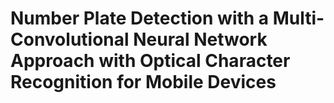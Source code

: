  # Number Plate Detection with a Multi-Convolutional Neural Network Approach with Optical Character Recognition for Mobile Devices 